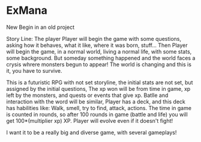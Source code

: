 # ExMana
New Begin in an old project

Story Line:
  The player Player will begin the game with some questions, asking how it behaves, what it like, where it was born, stuff...
  Then Player will begin the game, in a normal world, living a normal life, with some stats, some background.
  But someday something happened and the world faces a crysis whrere monsters begun to appear!
  The world is changing and this is it, you have to survive.

This is a futuristic RPG with not set storyline, the initial stats are not set, but assigned by the initial questions,
The xp won will be from time in game, xp left by the monsters, and quests or events that give xp.
Batlle and interaction with the word will be similar, Player has a deck, and this deck has habilities like: Walk, smell, try to find, attack, actions.
The time in game is counted in rounds, so after 100 rounds in game (battle and life) you will get 100*(multiplier xp) XP. Player will evolve even if it doesn't fight!

I want it to be a really big and diverse game, with several gameplays!

